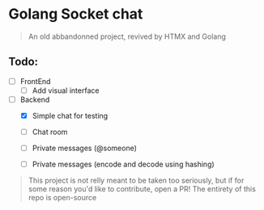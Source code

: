 # Golang Socket chat
> An old abbandonned project, revived by HTMX and Golang

## Todo:
- [ ] FrontEnd
    - [ ] Add visual interface
- [ ] Backend
    - [x] Simple chat for testing
    - [ ] Chat room
    - [ ] Private messages (@someone)
    - [ ] Private messages (encode and decode using hashing)


> This project is not relly meant to be taken too seriously, but if for some reason you'd like to contribute, open a PR! The entirety of this repo is open-source